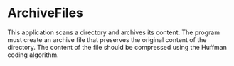 # ArchiveFiles
This application scans a directory and archives its content. The program must create an archive file that preserves the original content of the directory. The content of the file should be compressed using the Huffman coding algorithm.
